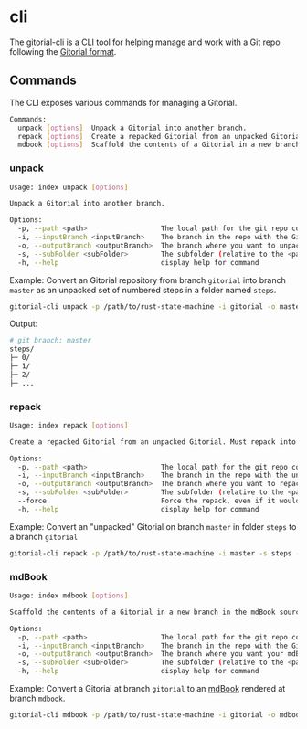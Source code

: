 # cli

The gitorial-cli is a CLI tool for helping manage and work with a Git repo following the [Gitorial format](https://github.com/gitorial-sdk).

## Commands

The CLI exposes various commands for managing a Gitorial.

```sh
Commands:
  unpack [options]  Unpack a Gitorial into another branch.
  repack [options]  Create a repacked Gitorial from an unpacked Gitorial. Must repack into a new branch.
  mdbook [options]  Scaffold the contents of a Gitorial in a new branch in the mdBook source format. You need to initialize an mdBook yourself
```

### unpack

```sh
Usage: index unpack [options]

Unpack a Gitorial into another branch.

Options:
  -p, --path <path>                  The local path for the git repo containing the Gitorial.
  -i, --inputBranch <inputBranch>    The branch in the repo with the Gitorial.
  -o, --outputBranch <outputBranch>  The branch where you want to unpack the Gitorial.
  -s, --subFolder <subFolder>        The subfolder (relative to the <path>) where you want the unpacked Gitorial to be placed.
  -h, --help                         display help for command
```

Example: Convert an Gitorial repository from branch `gitorial` into branch `master` as an unpacked set of numbered steps in a folder named `steps`.

```sh
gitorial-cli unpack -p /path/to/rust-state-machine -i gitorial -o master -s steps
```

Output:

```sh
# git branch: master
steps/
├─ 0/
├─ 1/
├─ 2/
├─ ...
```

### repack

```sh
Usage: index repack [options]

Create a repacked Gitorial from an unpacked Gitorial. Must repack into a new branch.

Options:
  -p, --path <path>                  The local path for the git repo containing the Gitorial.
  -i, --inputBranch <inputBranch>    The branch in the repo with the unpacked Gitorial.
  -o, --outputBranch <outputBranch>  The branch where you want to repack the Gitorial. Branch must not exist.
  -s, --subFolder <subFolder>        The subfolder (relative to the <path>) where you can find the unpacked Gitorial
  --force                            Force the repack, even if it would replace an existing branch. WARNING: this can delete the branch history!
  -h, --help                         display help for command
```

Example: Convert an "unpacked" Gitorial on branch `master` in folder `steps` to a branch `gitorial`

```sh
gitorial-cli repack -p /path/to/rust-state-machine -i master -s steps -o gitorial
```

### mdBook

```sh
Usage: index mdbook [options]

Scaffold the contents of a Gitorial in a new branch in the mdBook source format. You need to initialize an mdBook yourself

Options:
  -p, --path <path>                  The local path for the git repo containing the Gitorial.
  -i, --inputBranch <inputBranch>    The branch in the repo with the Gitorial.
  -o, --outputBranch <outputBranch>  The branch where you want your mdBook to live
  -s, --subFolder <subFolder>        The subfolder (relative to the <path>) where you want the mdBook source material to be placed. (default: "src")
  -h, --help                         display help for command
```

Example: Convert a Gitorial at branch `gitorial` to an [mdBook](https://rust-lang.github.io/mdBook/) rendered at branch `mdbook`.

```sh
gitorial-cli mdbook -p /path/to/rust-state-machine -i gitorial -o mdbook
```
